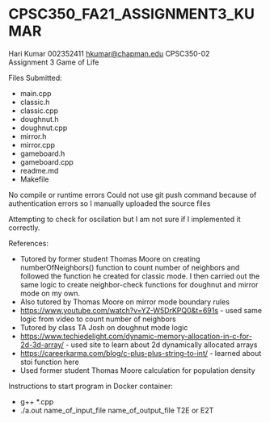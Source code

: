 # CPSC350_FA21_ASSIGNMENT3_KUMAR

Hari Kumar
002352411
hkumar@chapman.edu
CPSC350-02  
Assignment 3 Game of Life 

Files Submitted:
- main.cpp
- classic.h
- classic.cpp
- doughnut.h
- doughnut.cpp
- mirror.h
- mirror.cpp
- gameboard.h
- gameboard.cpp
- readme.md
- Makefile

No compile or runtime errors
Could not use git push command because of authentication errors so I manually uploaded the source files

Attempting to check for oscilation but I am not sure if I implemented it correctly.

References:
- Tutored by former student Thomas Moore on creating numberOfNeighbors() function to count number of neighbors and followed the function he created for classic mode. I then carried out the same logic to create neighbor-check functions for doughnut and mirror mode on my own.
- Also tutored by Thomas Moore on mirror mode boundary rules
- https://www.youtube.com/watch?v=YZ-W5DrKPQ0&t=691s - used same logic from video to count number of neighbors
- Tutored by class TA Josh on doughnut mode logic
- https://www.techiedelight.com/dynamic-memory-allocation-in-c-for-2d-3d-array/ - used site to learn about 2d dynamically allocated arrays
- https://careerkarma.com/blog/c-plus-plus-string-to-int/ - learned about stoi function here 
- Used former student Thomas Moore calculation for population density

Instructions to start program in Docker container:

- g++ *.cpp
- ./a.out name_of_input_file name_of_output_file T2E or E2T
